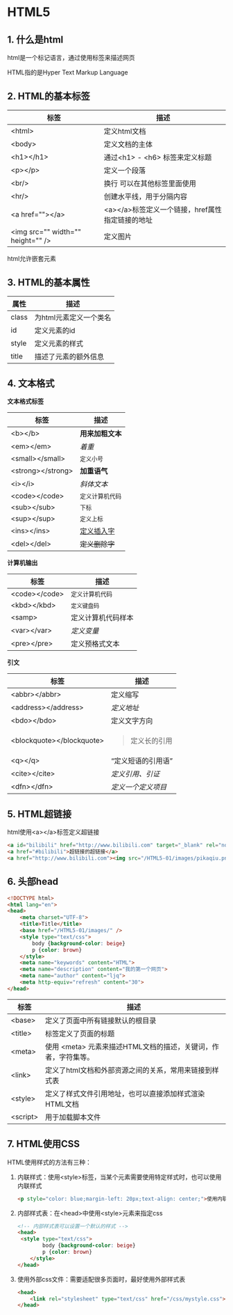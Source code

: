 # HTML5

## 1. 什么是html

html是一个标记语言，通过使用标签来描述网页

HTML指的是Hyper Text Markup Language

## 2. HTML的基本标签

| 标签                                | 描述                                              |
| ----------------------------------- | ------------------------------------------------- |
| \<html>                             | 定义html文档                                      |
| \<body>                             | 定义文档的主体                                    |
| \<h1>\</h1>                         | 通过\<h1> - \<h6> 标签来定义标题                  |
| \<p>\</p>                           | 定义一个段落                                      |
| \<br/>                              | 换行 可以在其他标签里面使用                       |
| \<hr/>                              | 创建水平线，用于分隔内容                          |
| \<a href="">\</a>                   | \<a>\</a>标签定义一个链接，href属性指定链接的地址 |
| \<img  src="" width="" height="" /> | 定义图片                                          |

html允许嵌套元素

## 3. HTML的基本属性

| 属性  | 描述                   |
| ----- | ---------------------- |
| class | 为html元素定义一个类名 |
| id    | 定义元素的id           |
| style | 定义元素的样式         |
| title | 描述了元素的额外信息   |

## 4. 文本格式

**文本格式标签**

| 标签                | 描述                        |
| ------------------- | --------------------------- |
| \<b>\</b>           | <b>用来加粗文本</b>         |
| \<em>\</em>         | <em>着重</em>               |
| \<small>\</small>   | <small>定义小号</small>     |
| \<strong>\</strong> | <strong>加重语气</strong>   |
| \<i>\</i>           | <i>斜体文本</i>             |
| \<code>\</code>     | <code>定义计算机代码</code> |
| \<sub>\</sub>       | <sub>下标</sub>             |
| \<sup>\</sup>       | <sup>定义上标</sup>         |
| \<ins>\</ins>       | <ins>定义插入字</ins>       |
| \<del>\</del>       | <del>定义删除字</del>       |

**计算机输出**

| 标签            | 描述                        |
| --------------- | --------------------------- |
| \<code>\</code> | <code>定义计算机代码</code> |
| \<kbd>\</kbd>   | <kbd>定义键盘码</kbd>       |
| \<samp>         | 定义计算机代码样本          |
| \<var>\</var>   | <var>定义变量</var>         |
| \<pre>\</pre>   | 定义预格式文本              |

**引文**

| 标签                        | 描述                                  |
| --------------------------- | ------------------------------------- |
| \<abbr>\</abbr>             | <abbr>定义缩写</abbr>                 |
| \<address>\</address>       | <address>定义地址</address>           |
| \<bdo>\</bdo>               | 定义文字方向                          |
| \<blockquote>\</blockquote> | <blockquote>定义长的引用</blockquote> |
| \<q>\</q>                   | <q>定义短语的引用语</q>               |
| \<cite>\</cite>             | <cite>定义引用、引证</cite>           |
| \<dfn>\</dfn>               | <dfn>定义一个定义项目</dfn>           |

## 5. HTML超链接

html使用\<a>\</a>标签定义超链接

```html
<a id="bilibili" href="http://www.bilibili.com" target="_blank" rel="noopener noreferrer">点击跳转到哔哩哔哩</a>
<a href="#bilibili">超链接的超链接</a>
<a href="http://www.bilibili.com"><img src="/HTML5-01/images/pikaqiu.png" width="500" height="449"/></a>
```

## 6. 头部head

```html
<!DOCTYPE html>
<html lang="en">
<head>
    <meta charset="UTF-8">
    <title>Title</title>
    <base href="/HTML5-01/images/" />
    <style type="text/css">
        body {background-color: beige}
        p {color: brown}
    </style>
    <meta name="keywords" content="HTML">
    <meta name="description" content="我的第一个网页">
    <meta name="author" content="ljq">
    <meta http-equiv="refresh" content="30">
</head>
```

| 标签      | 描述                                                         |
| --------- | ------------------------------------------------------------ |
| \<base>   | 定义了页面中所有链接默认的根目录                             |
| \<title>  | 标签定义了页面的标题                                         |
| \<meta>   | 使用 \<meta> 元素来描述HTML文档的描述，关键词，作者，字符集等。 |
| \<link>   | 定义了html文档和外部资源之间的关系，常用来链接到样式表       |
| \<style>  | 定义了样式文件引用地址，也可以直接添加样式渲染HTML文档       |
| \<script> | 用于加载脚本文件                                             |

## 7. HTML使用CSS

HTML使用样式的方法有三种：

1. 内联样式：使用\<style>标签，当某个元素需要使用特定样式时，也可以使用内联样式

   ```html
   <p style="color: blue;margin-left: 20px;text-align: center;">使用内联样式的段落</p>
   ```

2. 内部样式表：在\<head>中使用\<style>元素来指定css

   ```html
   <!-- 内部样式表可以设置一个默认的样式 -->
   <head>   
   	<style type="text/css">
           body {background-color: beige}
           p {color: brown}
       </style>
   </head>
   ```

3. 使用外部css文件：需要适配很多页面时，最好使用外部样式表

   ```html
   <head>
       <link rel="stylesheet" type="text/css" href="/css/mystyle.css"> 
   </head>
   ```

   